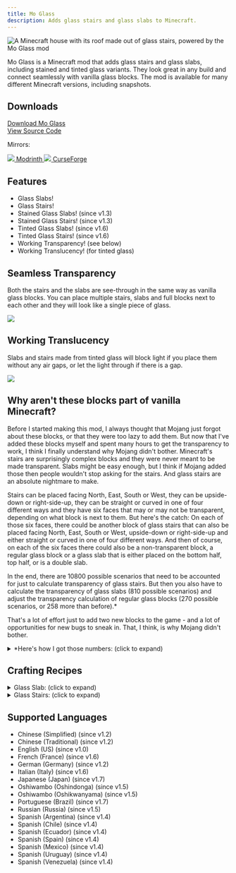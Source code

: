 ```yaml
---
title: Mo Glass
description: Adds glass stairs and glass slabs to Minecraft.
---
```

![A Minecraft house with its roof made out of glass stairs, powered by the Mo Glass mod](https://user-images.githubusercontent.com/10100202/69939492-ab78a480-14e8-11ea-8aa7-c351657b334b.jpg)

Mo Glass is a Minecraft mod that adds glass stairs and glass slabs, including stained and tinted glass variants. They look great in any build and connect seamlessly with vanilla glass blocks. The mod is available for many different Minecraft versions, including snapshots.

## Downloads

<p>
    <a class="command-button primary shadow" href="/mo-glass/download/" style="padding-top: 1rem;padding-bottom: 1rem;">
        <span class="icon mif-download2"></span>
        Download Mo Glass
    </a>
    <br class="no-pc">
    <a class="command-button shadow bg-green bg-hover-emerald bd-green fg-white" href="https://github.com/Wurst-Imperium/Mo-Glass" style="padding-top: 1rem;padding-bottom: 1rem;">
        <span class="icon mif-lamp"></span>
        View Source Code
    </a>
</p>
<p>Mirrors:</p>
<p>
  <a class="button modrinth" href="https://modrinth.com/mod/mo-glass" rel="nofollow" target="_blank">
    <img src="https://images.wurstclient.net/_media/icon/modrinth_white.svg" class="icon">
    Modrinth
  </a>
  <a class="button curseforge" href="https://www.curseforge.com/minecraft/mc-mods/mo-glass" rel="nofollow" target="_blank">
    <img src="https://images.wurstclient.net/_media/icon/curseforge_white.svg" class="icon">
    CurseForge
  </a>
</p>

## Features

- Glass Slabs!
- Glass Stairs!
- Stained Glass Slabs! (since v1.3)
- Stained Glass Stairs! (since v1.3)
- Tinted Glass Slabs! (since v1.6)
- Tinted Glass Stairs! (since v1.6)
- Working Transparency! (see below)
- Working Translucency! (for tinted glass)

## Seamless Transparency

Both the stairs and the slabs are see-through in the same way as vanilla glass blocks. You can place multiple stairs, slabs and full blocks next to each other and they will look like a single piece of glass.

![](https://user-images.githubusercontent.com/10100202/69958444-821e3f80-150d-11ea-8f89-b241c66a8849.jpg)

## Working Translucency

Slabs and stairs made from tinted glass will block light if you place them without any air gaps, or let the light through if there is a gap.

![](https://user-images.githubusercontent.com/10100202/145865191-04baa767-39f8-445d-8ea1-7e08619bb975.jpg)

## Why aren't these blocks part of vanilla Minecraft?

Before I started making this mod, I always thought that Mojang just forgot about these blocks, or that they were too lazy to add them. But now that I've added these blocks myself and spent many hours to get the transparency to work, I think I finally understand why Mojang didn't bother. Minecraft's stairs are surprisingly complex blocks and they were never meant to be made transparent. Slabs might be easy enough, but I think if Mojang added those then people wouldn't stop asking for the stairs. And glass stairs are an absolute nightmare to make.

Stairs can be placed facing North, East, South or West, they can be upside-down or right-side-up, they can be straight or curved in one of four different ways and they have six faces that may or may not be transparent, depending on what block is next to them. But here's the catch: On each of those six faces, there could be another block of glass stairs that can also be placed facing North, East, South or West, upside-down or right-side-up and either straight or curved in one of four different ways. And then of course, on each of the six faces there could also be a non-transparent block, a regular glass block or a glass slab that is either placed on the bottom half, top half, or is a double slab.

In the end, there are 10800 possible scenarios that need to be accounted for just to calculate transparency of glass stairs. But then you also have to calculate the transparency of glass slabs (810 possible scenarios) and adjust the transparency calculation of regular glass blocks (270 possible scenarios, or 258 more than before).*

That's a lot of effort just to add two new blocks to the game - and a lot of opportunities for new bugs to sneak in. That, I think, is why Mojang didn't bother.

<details>
  <summary>*Here's how I got those numbers: (click to expand)</summary>
  
  possible variations of stairs:
  pvStairs = 4 * 2 * 5 = 40
  
  possible variations of slabs:
  pvSlabs = 3
  
  possible variations of glass blocks:
  pvGlass = 1
  
  possible variations of non-transparent blocks:
  pvBlocks = 1 (because any variations would be ignored when calculating transparency)
  
  possible combinations combined:
  pvAll = pvStairs + pvSlabs + pvGlass + pvBlocks&nbsp;= 40 + 3 + 1 + 1 = 45
  
  possibly transparent faces of a block (including stairs, even though they have more faces):
  f = 6
  
  possible scenarios for transparency of stairs:
  psStairs = pvAll * f * pvStairs = 45 * 6 * 40 = 10800
  
  possible scenarios for transparency of slabs:
  psSlabs = pvAll * f * pvSlabs = 45 * 6 * 3 = 810
  
  possible scenarios for transparency of glass blocks:
  psGlass = pvAll * f * pvGlass = 45 * 6 * 1 = 270
  
  possible scenarios for transparency of glass blocks if glass stairs and slabs don't exist:
  psGlassVanilla = (pvGlass + pvBlocks) * f * pvGlass = (1 + 1) * 6 * 1 = 12&nbsp;
</details>

## Crafting Recipes

<details>
  <summary>Glass Slab: (click to expand)</summary>
  
  ![glass slab crafting recipe](https://user-images.githubusercontent.com/10100202/69957444-5a2ddc80-150b-11ea-8c8c-e2afc5d72fb7.png)  
  ![glass slab stonecutter recipe](https://user-images.githubusercontent.com/10100202/70445670-2a974b00-1a9c-11ea-9a09-46c304cd167b.png)
</details>

<details>
  <summary>Glass Stairs: (click to expand)</summary>
  
  ![glass stairs crafting recipe](https://user-images.githubusercontent.com/10100202/69957446-5bf7a000-150b-11ea-8e61-d189de63333d.png)  
  ![glass stairs stonecutter recipe](https://user-images.githubusercontent.com/10100202/70445677-2c610e80-1a9c-11ea-8e1b-108863b47124.png)
</details>

## Supported Languages

- Chinese (Simplified) (since v1.2)
- Chinese (Traditional) (since v1.2)
- English (US) (since v1.0)
- French (France) (since v1.6)
- German (Germany) (since v1.2)
- Italian (Italy) (since v1.6)
- Japanese (Japan) (since v1.7)
- Oshiwambo (Oshindonga) (since v1.5)
- Oshiwambo (Oshikwanyama) (since v1.5)
- Portuguese (Brazil) (since v1.7)
- Russian (Russia) (since v1.5)
- Spanish (Argentina) (since v1.4)
- Spanish (Chile) (since v1.4)
- Spanish (Ecuador) (since v1.4)
- Spanish (Spain) (since v1.4)
- Spanish (Mexico) (since v1.4)
- Spanish (Uruguay) (since v1.4)
- Spanish (Venezuela) (since v1.4)
